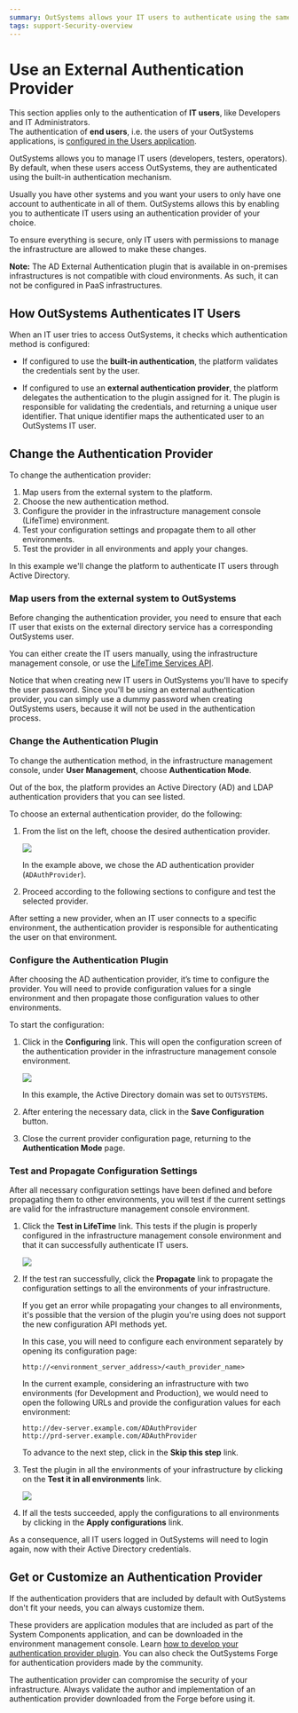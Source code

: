 ```yaml
---
summary: OutSystems allows your IT users to authenticate using the same account they use in other corporate systems.
tags: support-Security-overview
---
```


# Use an External Authentication Provider

<div class="info" markdown="1">

This section applies only to the authentication of **IT users**, like Developers and IT Administrators.  
The authentication of **end users**, i.e. the users of your OutSystems applications, is [configured in the Users application](../../develop/security/end-user-manage/end-user-authentication/intro.md).  

</div>

OutSystems allows you to manage IT users (developers, testers, operators). By default, when these users access OutSystems, they are authenticated using the built-in authentication mechanism. 

Usually you have other systems and you want your users to only have one account to authenticate in all of them. OutSystems allows this by enabling you to authenticate IT users using an authentication provider of your choice.

To ensure everything is secure, only IT users with permissions to manage the infrastructure are allowed to make these changes.

**Note:** The AD External Authentication plugin that is available in on-premises infrastructures is not compatible with cloud environments. As such, it can not be configured in PaaS infrastructures.

## How OutSystems Authenticates IT Users

When an IT user tries to access OutSystems, it checks which authentication method is configured:

* If configured to use the **built-in authentication**, the platform validates the credentials sent by the user.

* If configured to use an **external authentication provider**, the platform delegates the authentication to the plugin assigned for it. The plugin is responsible for validating the credentials, and returning a unique user identifier. That unique identifier maps the authenticated user to an OutSystems IT user.


## Change the Authentication Provider

To change the authentication provider:

1. Map users from the external system to the platform.
1. Choose the new authentication method.
1. Configure the provider in the infrastructure management console (LifeTime) environment.
1. Test your configuration settings and propagate them to all other environments.
1. Test the provider in all environments and apply your changes.

In this example we'll change the platform to authenticate IT users through Active Directory.

### Map users from the external system to OutSystems 

Before changing the authentication provider, you need to ensure that each IT user that exists on the external directory service has a corresponding OutSystems user.

You can either create the IT users manually, using the infrastructure management console, or use the [LifeTime Services API](../../ref/apis/auto/lifetime-services-api.final.md).

Notice that when creating new IT users in OutSystems you'll have to specify the user password. Since you'll be using an external authentication provider, you can simply use a dummy password when creating OutSystems users, because it will not be used in the authentication process.


### Change the Authentication Plugin

To change the authentication method, in the infrastructure management console, under **User Management**, choose **Authentication Mode**. 

Out of the box, the platform provides an Active Directory (AD) and LDAP authentication providers that you can see listed. 

To choose an external authentication provider, do the following:

1. From the list on the left, choose the desired authentication provider.

    ![](images/use-an-external-authentication-provider-1.png)

    In the example above, we chose the AD authentication provider (`ADAuthProvider`).

1. Proceed according to the following sections to configure and test the selected provider.

After setting a new provider, when an IT user connects to a specific environment, the  authentication provider is responsible for authenticating the user on that environment.


### Configure the Authentication Plugin

After choosing the AD authentication provider, it’s time to configure the provider. You will need to provide configuration values for a single environment and then propagate those configuration values to other environments. 

To start the configuration: 

1. Click in the **Configuring** link. This will open the configuration screen of the authentication provider in the infrastructure management console environment. 

    ![](images/use-an-external-authentication-provider-2.png)

    In this example, the Active Directory domain was set to `OUTSYSTEMS`.

1. After entering the necessary data, click in the **Save Configuration** button. 

1. Close the current provider configuration page, returning to the **Authentication Mode** page.


### Test and Propagate Configuration Settings

After all necessary configuration settings have been defined and before propagating them to other environments, you will test if the current settings are valid for the infrastructure management console environment.

1. Click the **Test in LifeTime** link. This tests if the plugin is properly configured in the infrastructure management console environment and that it can successfully authenticate IT users.

    ![](images/use-an-external-authentication-provider-3.png)

1. If the test ran successfully, click the **Propagate** link to propagate the configuration settings to all the environments of your infrastructure.

    <div class="info" markdown="1">

    If you get an error while propagating your changes to all environments, it's possible that the version of the plugin you're using does not support the new configuration API methods yet.

    In this case, you will need to configure each environment separately by opening its configuration page:  

    `http://<environment_server_address>/<auth_provider_name>`  

    In the current example, considering an infrastructure with two environments (for Development and Production), we would need to open the following URLs and provide the configuration values for each environment:

    `http://dev-server.example.com/ADAuthProvider`  
    `http://prd-server.example.com/ADAuthProvider`

    </div>

    To advance to the next step, click in the **Skip this step** link.

1. Test the plugin in all the environments of your infrastructure by clicking on the **Test it in all environments** link.

    ![](images/use-an-external-authentication-provider-4.png)

1. If all the tests succeeded, apply the configurations to all environments by clicking in the **Apply configurations** link.

As a consequence, all IT users logged in OutSystems will need to login again, now with their Active Directory credentials.


## Get or Customize an Authentication Provider

If the authentication providers that are included by default with OutSystems don't fit your needs, you can always customize them.

These providers are application modules that are included as part of the System Components application, and can be downloaded in the environment management console. Learn [how to develop your authentication provider plugin](<implement-an-authentication-plugin.md>). You can also check the OutSystems Forge for authentication providers made by the community.

<div class="warning" markdown="1">

The authentication provider can compromise the security of your infrastructure. Always validate the author and implementation of an authentication provider downloaded from the Forge before using it.

</div>
